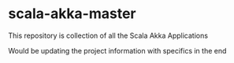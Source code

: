 # scala-akka-master
This repository is collection of all the Scala Akka Applications

Would be updating the project information with specifics in the end

